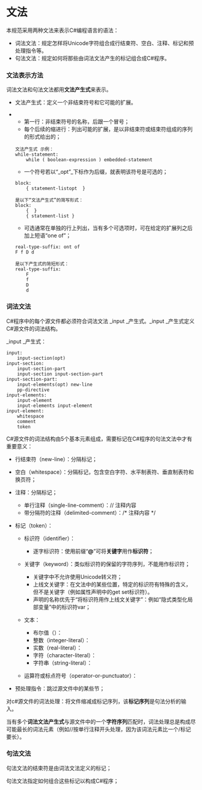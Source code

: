 # 文法

本规范采用两种文法来表示C\#编程语言的语法：

* 词法文法：规定怎样将Unicode字符组合成行结束符、空白、注释、标记和预处理指令等。
* 句法文法：规定如何将那些由词法文法产生的标记组合成C\#程序。

### 文法表示方法

词法文法和句法文法都用**文法产生式**来表示。

* 文法产生式：定义一个非结束符号和它可能的扩展。
* * 第一行：非结束符号的名称，后跟一个冒号；
  * 每个后续的缩进行：列出可能的扩展，是以非结束符或结束符组成的序列的形式给出的；

  ```
  文法产生式 示例：
  while-statement:
      while ( boolean-expression ) embedded-statement
  ```

  * 一个符号若以“_opt”_下标作为后缀，就表明该符号是可选的；

  ```
  block:
      { statement-listopt  }

  是以下“文法产生式”的简写形式：
  block:
      {  }
      { statement-list }
  ```

  * 可选通常在单独的行上列出，当有多个可选项时，可在给定的扩展列之后加上短语“one of”；

  ```
  real-type-suffix: ont of
  F f D d

  是以下产生式的简短形式：
  real-type-suffix:
      F
      f
      D
      d
  ```

### 词法文法

C\#程序中的每个源文件都必须符合词法文法 _input _产生式。_input _产生式定义C\#源文件的词法结构。

_input _产生式：

```
input:
    input-section(opt)
input-section:
    input-section-part
    input-section input-section-part
input-section-part:
    input-elements(opt) new-line
    pp-directive
input-elements:
    input-element
    input-elements input-element
input-element:
    whitespace
    comment
    token
```

C\#源文件的词法结构由5个基本元素组成，需要标记在C\#程序的句法文法中才有重要意义：

* 行结束符（new-line）：分隔标记；
* 空白（whitespace）：分隔标记，包含空白字符、水平制表符、垂直制表符和换页符；
* 注释：分隔标记；
  * 单行注释（single-line-comment）：// 注释内容
  * 带分隔符的注释（delimited-comment）：/\* 注释内容 \*/
* 标记（token）：

  * 标识符（identifier）：
    * 逐字标识符：使用前缀“**@**”可将**关键字**用作**标识符**；
  * 关键字（keyword）：类似标识符的保留的字符序列，不能用作标识符；

    * 关键字中不允许使用Unicode转义符；
    * 上线文关键字：在文法中的某些位置，特定的标识符有特殊的含义，但不是关键字（例如属性声明中的get set标识符）。
    * 声明的名称优先于“将标识符用作上线文关键字”：例如“隐式类型化局部变量”中的标识符var；

  * 文本：

    * 布尔值（）：
    * 整数（integer-literal）：
    * 实数（real-literal）：
    * 字符（character-literal）：
    * 字符串（string-literal）：

  * 运算符或标点符号（operator-or-punctuator）：

* 预处理指令：跳过源文件中的某些节；

对c\#源文件的词法处理：将文件缩减成标记序列，该**标记序列**是句法分析的输入。

当有多个**词法文法产生式**与源文件中的一个**字符序列**匹配时，词法处理总是构成尽可能最长的词法元素（例如//按单行注释开头处理，因为该词法元素比一个/标记要长）。

### 句法文法

句法文法的结束符是由词法文法定义的标记；

句法文法指定如何组合这些标记以构成C\#程序；

